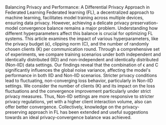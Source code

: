 Balancing Privacy and Performance: A Differential Privacy Approach in Federated Learning
Federated learning (FL), a decentralized approach to machine learning, facilitates model training across multiple devices, ensuring data privacy. However, achieving a delicate privacy preservation-model convergence balance remains a major problem. Understanding how different hyperparameters affect this balance is crucial for optimizing FL systems. This article examines the impact of various hyperparameters, like the privacy budget (ϵ), clipping norm (C), and the number of randomly chosen clients (K) per communication round. Through a comprehensive set of experiments, we compare training scenarios under both independent and identically distributed (IID) and non-independent and identically distributed (Non-IID) data settings. Our findings reveal that the combination of ϵ and C significantly influences the global noise variance, affecting the model's performance in both IID and Non-IID scenarios. Stricter privacy conditions lead to fluctuating, non-converging loss behavior, particularly in Non-IID settings. We consider the number of clients (K) and its impact on the loss fluctuations and the convergence improvement particularly under strict privacy measures. Thus, Non-IID settings are more responsive to stricter privacy regulations, yet with a higher client interaction volume, also can offer better convergence. Collectively, knowledge on the privacy-preserving approach in FL has been extended and useful suggestions towards an ideal privacy-convergence balance was achieved.

